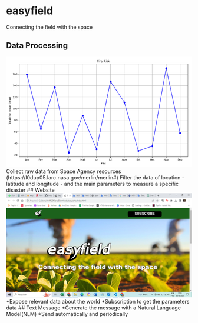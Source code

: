 # easyfield 
Connecting the field with the space
## Data Processing
<img src="https://github.com/anacsalves/easyfield/blob/main/img/grafico.png" />
Collect raw data from Space Agency resources (https://l0dup05.larc.nasa.gov/merlin/merlin#)
Filter the data of location - latitude and longitude - and the main parameters to measure a specific disaster
## Website
<img src="https://github.com/anacsalves/easyfield/blob/main/img/2023-10-08%20(5).png"  />
*Expose relevant data about the world
*Subscription to get the parameters data
## Text Message
*Generate the message with a Natural Language Model(NLM) 
*Send automatically and periodically 

